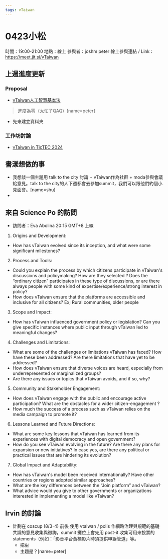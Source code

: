 ```yaml
---
tags: vTaiwan 
---
```

# 0423小松
時間：19:00-21:00
地點：線上
參與者：joshm peter
線上參與連結 / Link：https://meet.jit.si/vTaiwan

## 上週進度更新
###  Proposal
- [vTaiwan人工智慧基本法](/xwfZ2MrqTPGHQJVz9Y5sUQ)
> 進度為零（太忙了QAQ）[name=peter]
- 先來建立資料夾
### 工作坊討論
- [vTaiwan in TicTEC 2024](/_fWuILaRSv-h3FQsXSLxaQ)

## 書漾想做的事
- 我想談一個主題用 talk to the city 討論 + vTaiwan作為社群 + moda參與會議給意見。talk to the city的人下週都會去參加summit，我們可以跟他們約個小見面會。[name=shu]
- 
## 來自 Science Po 的訪問
- 訪問者：Eva Abolina 20:15 GMT+8 上線
1. Origins and Development:
- How has vTaiwan evolved since its inception, and what were some significant
milestones?
2. Process and Tools:
- Could you explain the process by which citizens participate in vTaiwan's discussions and policymaking? How are they selected ? Does the “ordinary citizen” participates in these type of discussions, or are there always people with some kind of expertise/experience/strong interest in policy?
- How does vTaiwan ensure that the platforms are accessible and inclusive for all citizens? Ex; Rural communities, older people

3. Scope and Impact:
- How has vTaiwan influenced government policy or legislation? Can you give specific instances where public input through vTaiwan led to meaningful changes?

4. Challenges and Limitations:
- What are some of the challenges or limitations vTaiwan has faced? How have these been addressed? Are there limitations that have yet to be addressed?
- How does vTaiwan ensure that diverse voices are heard, especially from underrepresented or marginalized groups?
- Are there any issues or topics that vTaiwan avoids, and if so, why?
5. Community and Stakeholder Engagement:
- How does vTaiwan engage with the public and encourage active participation? What are the obstacles for a wider citizen-engagement ?
- How much the success of a process such as vTaiwan relies on the media campaign to promote it?

6. Lessons Learned and Future Directions:
- What are some key lessons that vTaiwan has learned from its experiences with digital democracy and open government?
- How do you see vTaiwan evolving in the future? Are there any plans for expansion or new initiatives? In case yes, are there any political or practical issues that are hindering its evolution?

7. Global Impact and Adaptability:
- How has vTaiwan's model been received internationally? Have other countries or regions adopted similar approaches?
- What are the key differences between the “Join platform” and vTaiwan?
- What advice would you give to other governments or organizations interested in implementing a model like vTaiwan?

## Irvin 的討論
- 計劃在 coscup (8/3-4) 前後 使用 vtaiwan / polis 作網路治理與規範的基礎共識的意見收集與徵詢，summit 攤位上會先用 post-it 收集可用來投票的 statements（例如：「影音平台黃標影片時須提供申訴管道」等。
    - 把ㄓ
    - 主題是？[name=peter]